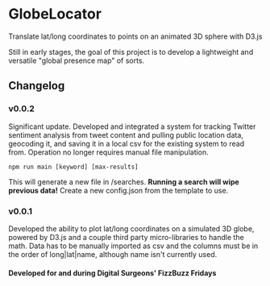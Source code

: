 # GlobeLocator
Translate lat/long coordinates to points on an animated 3D sphere with D3.js

Still in early stages, the goal of this project is to develop a lightweight and versatile "global presence map" of sorts.


## Changelog

### v0.0.2

Significant update. Developed and integrated a system for tracking Twitter sentiment analysis from tweet content and pulling public location data, geocoding it, and saving it in a local csv for the existing system to read from. Operation no longer requires manual file manipulation.

```
npm run main [keyword] [max-results]
```

This will generate a new file in /searches. <b>Running a search will wipe previous data!</b> Create a new config.json from the template to use.


### v0.0.1

Developed the ability to plot lat/long coordinates on a simulated 3D globe, powered by D3.js and a couple third party micro-libraries to handle the math. Data has to be manually imported as csv and the columns must be in the order of long|lat|name, although name isn't currently used.


#### Developed for and during Digital Surgeons' FizzBuzz Fridays
